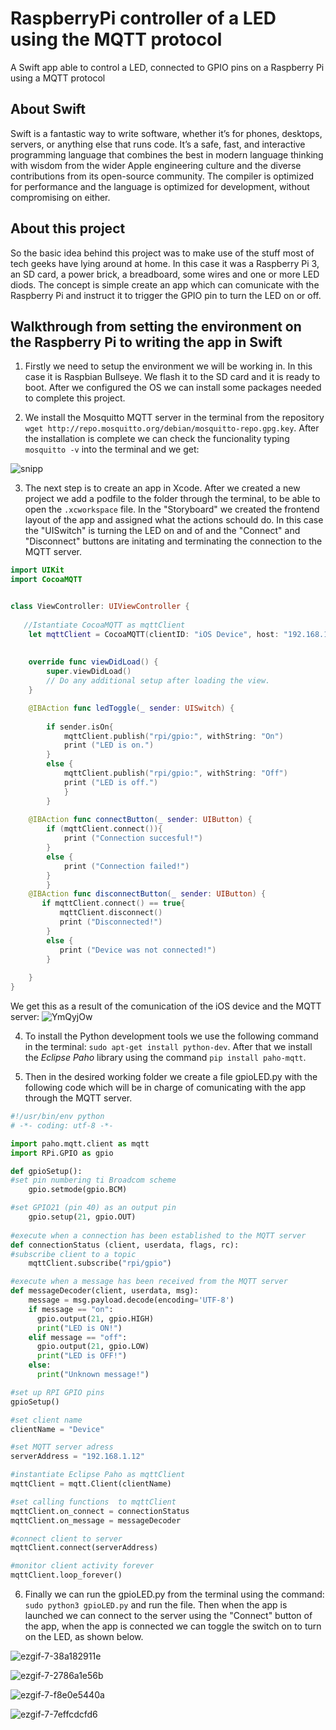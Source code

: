 # RaspberryPi controller of a LED using the MQTT protocol
A Swift app able to control a LED, connected to GPIO pins on a Raspberry Pi using a MQTT protocol

## About Swift
Swift is a fantastic way to write software, whether it’s for phones, desktops, servers, or anything else that runs code. It’s a safe, fast, and interactive programming language that combines the best in modern language thinking with wisdom from the wider Apple engineering culture and the diverse contributions from its open-source community. The compiler is optimized for performance and the language is optimized for development, without compromising on either.

## About this project
So the basic idea behind this project was to make use of the stuff most of tech geeks have lying around at home. In this case it was a Raspberry Pi 3, an SD card, a power brick, a breadboard, some wires and one or more LED diods. The concept is simple create an app which can comunicate with the Raspberry Pi and instruct it to trigger the GPIO pin to turn the LED on or off.

## Walkthrough from setting the environment on the Raspberry Pi to writing the app in Swift
1. Firstly we need to setup the environment we will be working in. In this case it is Raspbian Bullseye. We flash it to the SD card and it is ready to boot. After we configured the OS we can install some packages needed to complete this project.

2. We install the Mosquitto MQTT server in the terminal from the repository `wget http://repo.mosquitto.org/debian/mosquitto-repo.gpg.key`. After the installation is complete we can check the funcionality typing `mosquitto -v` into the terminal and we get:

![snipp](https://user-images.githubusercontent.com/54951169/150240486-bdf48621-ed3c-403d-8956-255df23b689e.png)

3. The next step is to create an app in Xcode. After we created a new project we add a podfile to the folder through the terminal, to be able to open the `.xcworkspace` file. In the "Storyboard" we created the frontend layout of the app and assigned what the actions schould do. In this case the "UISwitch" is turning the LED on and of and the "Connect" and "Disconnect" buttons are initating and terminating the connection to the MQTT server.

```swift
import UIKit
import CocoaMQTT


class ViewController: UIViewController {
    
   //Istantiate CocoaMQTT as mqttClient
    let mqttClient = CocoaMQTT(clientID: "iOS Device", host: "192.168.1.12", port: 1883)
    
  
    override func viewDidLoad() {
        super.viewDidLoad()
        // Do any additional setup after loading the view.
    }

    @IBAction func ledToggle(_ sender: UISwitch) {
        
        if sender.isOn{
            mqttClient.publish("rpi/gpio:", withString: "On")
            print ("LED is on.")
        }
        else {
            mqttClient.publish("rpi/gpio:", withString: "Off")
            print ("LED is off.")
            }
        }
    
    @IBAction func connectButton(_ sender: UIButton) {
        if (mqttClient.connect()){
            print ("Connection succesful!")
        }
        else {
            print ("Connection failed!")
        }
        }
    @IBAction func disconnectButton(_ sender: UIButton) {
       if mqttClient.connect() == true{
           mqttClient.disconnect()
           print ("Disconnected!")
        }
        else {
           print ("Device was not connected!")
        }
     
    }
}

```
We get this as a result of the comunication of the iOS device and the MQTT server:
![YmQyjOw](https://user-images.githubusercontent.com/54951169/150242093-ab6900e5-a5c5-4370-a03d-cd60346582c2.png)

4. To install the Python development tools we use the following command in the terminal: `sudo apt-get install python-dev`. After that we install the *Eclipse Paho* library using the command `pip install paho-mqtt`.

5. Then in the desired working folder we create a file gpioLED.py with the following code which will be in charge of comunicating with the app through the MQTT server.

```python
#!/usr/bin/env python
# -*- coding: utf-8 -*-

import paho.mqtt.client as mqtt
import RPi.GPIO as gpio

def gpioSetup():
#set pin numbering ti Broadcom scheme
    gpio.setmode(gpio.BCM)

#set GPIO21 (pin 40) as an output pin
    gpio.setup(21, gpio.OUT)
 
#execute when a connection has been established to the MQTT server
def connectionStatus (client, userdata, flags, rc):
#subscribe client to a topic
    mqttClient.subscribe("rpi/gpio")

#execute when a message has been received from the MQTT server
def messageDecoder(client, userdata, msg):
    message = msg.payload.decode(encoding='UTF-8')
    if message == "on":
      gpio.output(21, gpio.HIGH)
      print("LED is ON!")
    elif message == "off":
      gpio.output(21, gpio.LOW)
      print("LED is OFF!")
    else:
      print("Unknown message!")

#set up RPI GPIO pins
gpioSetup()

#set client name
clientName = "Device"

#set MQTT server adress
serverAddress = "192.168.1.12"

#instantiate Eclipse Paho as mqttClient
mqttClient = mqtt.Client(clientName)

#set calling functions  to mqttClient
mqttClient.on_connect = connectionStatus
mqttClient.on_message = messageDecoder

#connect client to server
mqttClient.connect(serverAddress)

#monitor client activity forever
mqttClient.loop_forever()

```
6. Finally we can run the gpioLED.py from the terminal using the command: `sudo python3 gpioLED.py` and run the file. Then when the app is launched we can connect to the server using the "Connect" button of the app, when the app is connected we can toggle the switch on to turn on the LED, as shown below.

![ezgif-7-38a182911e](https://user-images.githubusercontent.com/54951169/150238291-1e1f3738-4700-4f3e-bd4d-aca86de60332.gif)

![ezgif-7-2786a1e56b](https://user-images.githubusercontent.com/54951169/150238720-570f035e-a092-4c31-bda1-41013e5b27db.gif)

![ezgif-7-f8e0e5440a](https://user-images.githubusercontent.com/54951169/150238276-149dca96-dabb-4322-b872-28a167b55068.gif)

![ezgif-7-7effcdcfd6](https://user-images.githubusercontent.com/54951169/150238733-f3690130-a817-4fbb-911d-86228c23012c.gif)
